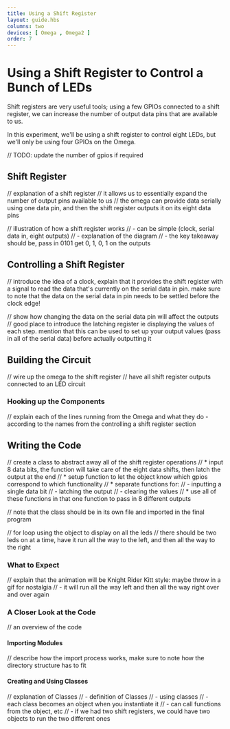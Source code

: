 ```yaml
---
title: Using a Shift Register
layout: guide.hbs
columns: two
devices: [ Omega , Omega2 ]
order: 7
---
```


# Using a Shift Register to Control a Bunch of LEDs

Shift registers are very useful tools; using a few GPIOs connected to a shift register, we can increase the number of output data pins that are available to us.

In this experiment, we'll be using a shift register to control eight LEDs, but we'll only be using four GPIOs on the Omega.

// TODO: update the number of gpios if required


## Shift Register
<!-- {{!insert 'shift-register'}} -->

// explanation of a shift register
// it allows us to essentially expand the number of output pins available to us
// the omega can provide data serially using one data pin, and then the shift register outputs it on its eight data pins

// illustration of how a shift register works
//  - can be simple (clock, serial data in, eight outputs)
//  - explanation of the diagram
//  - the key takeaway should be, pass in 0101 get 0, 1, 0, 1 on the outputs



## Controlling a Shift Register
<!-- {{!insert 'shift-register-control'}} -->

// introduce the idea of a clock, explain that it provides the shift register with a signal to read the data that's currently on the serial data in pin. make sure to note that the data on the serial data in pin needs to be settled before the clock edge!

// show how changing the data on the serial data pin will affect the outputs
// good place to introduce the latching register ie displaying the values of each step. mention that this can be used to set up your output values (pass in all of the serial data) before actually outputting it


## Building the Circuit

// wire up the omega to the shift register
// have all shift register outputs connected to an LED circuit

### Hooking up the Components

// explain each of the lines running from the Omega and what they do - according to the names from the controlling a shift register section


## Writing the Code

// create a class to abstract away all of the shift register operations
//  * input 8 data bits, the function will take care of the eight data shifts, then latch the output at the end
//  * setup function to let the object know which gpios correspond to which functionality
//  * separate functions for:
//    - inputting a single data bit
//    - latching the output
//    - clearing the values
//  * use all of these functions in that one function to pass in 8 different outputs

// note that the class should be in its own file and imported in the final program

// for loop using the object to display on all the leds
//  there should be two leds on at a time, have it run all the way to the left, and then all the way to the right


### What to Expect

// explain that the animation will be Knight Rider Kitt style: maybe throw in a gif for nostalgia
//  - it will run all the way left and then all the way right over and over again

### A Closer Look at the Code

// an overview of the code

#### Importing Modules

// describe how the import process works, make sure to note how the directory structure has to fit

#### Creating and Using Classes

// explanation of Classes
//  - definition of Classes
//  - using classes
//  - each class becomes an object when you instantiate it
//    - can call functions from the object, etc
//    - if we had two shift registers, we could have two objects to run the two different ones
